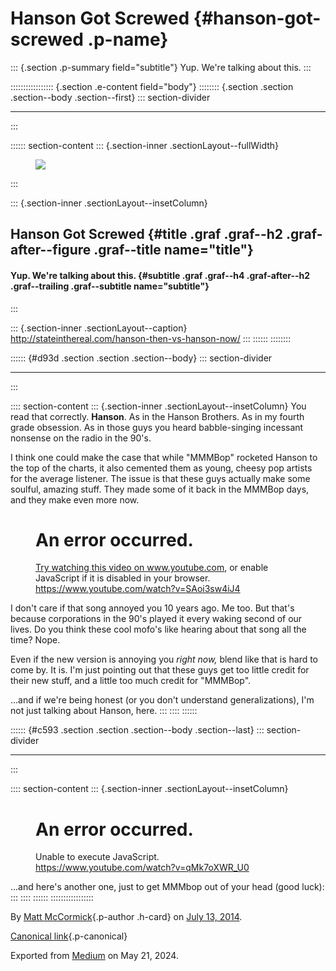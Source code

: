 <div>

# Hanson Got Screwed {#hanson-got-screwed .p-name}

</div>

::: {.section .p-summary field="subtitle"}
Yup. We're talking about this.
:::

::::::::::::::::: {.section .e-content field="body"}
:::::::: {.section .section .section--body .section--first}
::: section-divider

------------------------------------------------------------------------
:::

:::::: section-content
::: {.section-inner .sectionLayout--fullWidth}
<figure class="graf graf--figure graf--layoutFillWidth graf--leading">
<img
src="https://cdn-images-1.medium.com/max/2560/1*wESNq95MSCoYLl2teUqyvg.jpeg"
class="graf-image" data-image-id="1*wESNq95MSCoYLl2teUqyvg.jpeg"
data-width="1600" data-height="995" />
</figure>
:::

::: {.section-inner .sectionLayout--insetColumn}
## Hanson Got Screwed {#title .graf .graf--h2 .graf-after--figure .graf--title name="title"}

#### Yup. We're talking about this. {#subtitle .graf .graf--h4 .graf-after--h2 .graf--trailing .graf--subtitle name="subtitle"}
:::

::: {.section-inner .sectionLayout--caption}
http://stateinthereal.com/hanson-then-vs-hanson-now/
:::
::::::
::::::::

:::::: {#d93d .section .section .section--body}
::: section-divider

------------------------------------------------------------------------
:::

:::: section-content
::: {.section-inner .sectionLayout--insetColumn}
You read that correctly. **Hanson**. As in the Hanson Brothers. As in my
fourth grade obsession. As in those guys you heard babble-singing
incessant nonsense on the radio in the 90\'s.

I think one could make the case that while "MMMBop" rocketed Hanson to
the top of the charts, it also cemented them as young, cheesy pop
artists for the average listener. The issue is that these guys actually
make some soulful, amazing stuff. They made some of it back in the
MMMBop days, and they make even more now.

<figure id="792d"
class="graf graf--figure graf--iframe graf--layoutInsetLeft graf-after--p">
<div class="iframe">
<div id="player">

</div>
<div class="player-unavailable">
<h1 id="an-error-occurred." class="message">An error occurred.</h1>
<div class="submessage">
<a href="https://www.youtube.com/watch?v=SAoi3sw4iJ4"
target="_blank">Try watching this video on www.youtube.com</a>, or
enable JavaScript if it is disabled in your browser.
</div>
</div>
</div>
<figcaption><a href="https://www.youtube.com/watch?v=SAoi3sw4iJ4"
class="markup--anchor markup--figure-anchor"
data-href="https://www.youtube.com/watch?v=SAoi3sw4iJ4"
rel="nofollow noopener"
target="_blank">https://www.youtube.com/watch?v=SAoi3sw4iJ4</a></figcaption>
</figure>

I don't care if that song annoyed you 10 years ago. Me too. But that's
because corporations in the 90\'s played it every waking second of our
lives. Do you think these cool mofo's like hearing about that song all
the time? Nope.

Even if the new version is annoying you *right now,* blend like that is
hard to come by. It is. I'm just pointing out that these guys get too
little credit for their new stuff, and a little too much credit for
"MMMBop".

...and if we're being honest (or you don't understand generalizations),
I'm not just talking about Hanson, here.
:::
::::
::::::

:::::: {#c593 .section .section .section--body .section--last}
::: section-divider

------------------------------------------------------------------------
:::

:::: section-content
::: {.section-inner .sectionLayout--insetColumn}
<figure id="fa31"
class="graf graf--figure graf--iframe graf--layoutInsetLeft graf--leading">
<div class="iframe">
<div id="player">

</div>
<div class="player-unavailable">
<h1 id="an-error-occurred." class="message">An error occurred.</h1>
<div class="submessage">
Unable to execute JavaScript.
</div>
</div>
</div>
<figcaption><a href="https://www.youtube.com/watch?v=qMk7oXWR_U0"
class="markup--anchor markup--figure-anchor"
data-href="https://www.youtube.com/watch?v=qMk7oXWR_U0"
rel="nofollow noopener"
target="_blank">https://www.youtube.com/watch?v=qMk7oXWR_U0</a></figcaption>
</figure>

...and here's another one, just to get MMMbop out of your head (good
luck):
:::
::::
::::::
:::::::::::::::::

By [Matt McCormick](https://medium.com/@mattcmccormick){.p-author
.h-card} on [July 13, 2014](https://medium.com/p/2b35f754b5d3).

[Canonical
link](https://medium.com/@mattcmccormick/hanson-got-screwed-2b35f754b5d3){.p-canonical}

Exported from [Medium](https://medium.com) on May 21, 2024.
